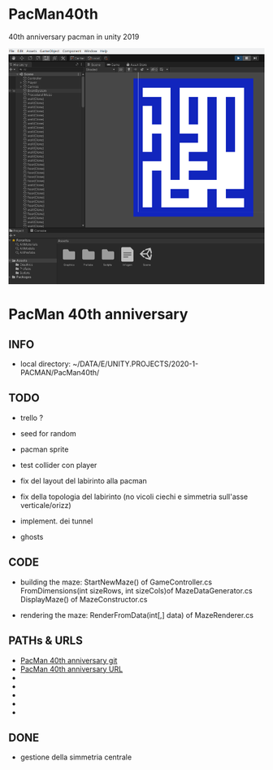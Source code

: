 # PacMan40th
40th anniversary pacman in unity 2019

![40th anniversary pacman in unity 2019](img/Screenshot_20201114.png)

# PacMan 40th anniversary

## INFO

- local directory: ~/DATA/E/UNITY.PROJECTS/2020-1-PACMAN/PacMan40th/

## TODO

- trello ?
 
- seed for random
- pacman sprite
- test collider con player
- fix del layout del labirinto alla pacman
- fix della topologia del labirinto (no vicoli ciechi e simmetria sull'asse verticale/orizz)
- implement. dei tunnel
- ghosts

## CODE

- building the maze:
	StartNewMaze() of GameController.cs
	FromDimensions(int sizeRows, int sizeCols)of MazeDataGenerator.cs
	DisplayMaze() of MazeConstructor.cs

- rendering the maze:
     RenderFromData(int[,] data) of MazeRenderer.cs


## PATHs & URLS

* [PacMan 40th anniversary git](git@github.com:masayume/PacMan40th.git)
* [PacMan 40th anniversary URL](https://github.com/masayume/PacMan40th)
* []()
* []()
* []()
* []()
* []()


## DONE
- gestione della simmetria centrale
